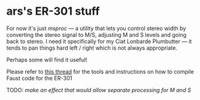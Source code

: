 # ars's ER-301 stuff

For now it's just *msproc* — a utility that lets you control stereo width by converting the stereo signal to M/S, 
adjusting M and S levels and going back to stereo. 
I need it specifically for my Ciat Lonbarde Plumbutter — it tends to pan things hard left / right which is not always appropriate. 

Perhaps some will find it useful!

Please refer to [this thread](https://forum.orthogonaldevices.com/t/using-faust-for-er-301-dsp-development/5890) for the tools and instructions on how to compile Faust code for  the ER-301

TODO:
*make an effect that would allow separate processing for M and S*